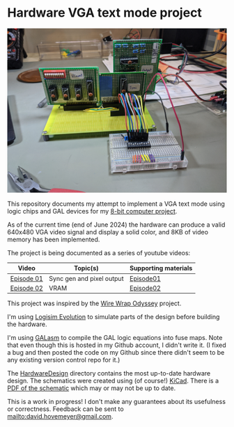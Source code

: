 # Hardware VGA text mode project

![photo of the prototype hardware](Episode01/Materials/figures/episode01/prototype.jpg)

This repository documents my attempt to implement a VGA text mode using logic chips and GAL devices for my [8-bit computer project](https://github.com/daveho/DIY8bit).

As of the current time (end of June 2024) the hardware can produce a valid 640x480 VGA video signal and display a solid color, and 8KB of video memory has been implemented.

The project is being documented as a series of youtube videos:

Video | Topic(s) | Supporting materials
----- | -------- |--------------------
[Episode 01](https://youtu.be/FBDaKUfpmKo) | Sync gen and pixel output | [Episode01](Episode01)
[Episode 02](https://youtu.be/wY-jgFELOBk) | VRAM | [Episode02](Episode02)

This project was inspired by the [Wire Wrap Odyssey](https://wirewrapodyssey.com) project.

I'm using [Logisim Evolution](https://github.com/logisim-evolution/logisim-evolution) to simulate parts of the design before building the hardware.

I'm using [GALasm](https://github.com/daveho/GALasm) to compile the GAL logic equations into fuse maps. Note that even though this is hosted in my Github account, I didn't write it. (I fixed a bug and then posted the code on my Github since there didn't seem to be any existing version control repo for it.)

The [HardwareDesign](HardwareDesign) directory contains the most up-to-date hardware design. The schematics were created using (of course!) [KiCad](https://www.kicad.org/). There is a [PDF of the schematic](HardwareDesign/HW_VGA.pdf) which may or may not be up to date.

This is a work in progress! I don't make any guarantees about its usefulness or correctness. Feedback can be sent to <mailto:david.hovemeyer@gmail.com>.
